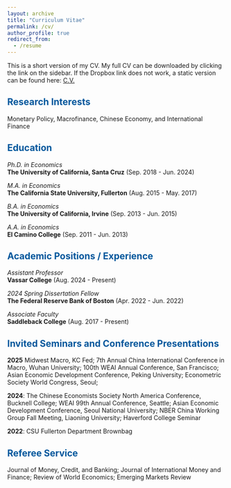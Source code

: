 ```yaml
---
layout: archive
title: "Curriculum Vitae"
permalink: /cv/
author_profile: true
redirect_from:
  - /resume
---
```


This is a short version of my CV. My full CV can be downloaded by clicking the link on the sidebar. If the Dropbox link does not work, a static version can be found here: [C.V.](/files/harrison_shiehCV.pdf)

## <span style="color: #00579C;">Research Interests</span>
Monetary Policy, Macrofinance, Chinese Economy, and International Finance
## <span style="color: #00579C;">Education</span>
*Ph.D. in Economics*
<br>
**The University of California, Santa Cruz** (Sep. 2018 - Jun. 2024)  

*M.A. in Economics*
<br>
**The California State University, Fullerton** (Aug. 2015 - May. 2017)  

*B.A. in Economics*
<br>
**The University of California, Irvine** (Sep. 2013 - Jun. 2015)  

*A.A. in Economics*
<br>
**El Camino College** (Sep. 2011 - Jun. 2013)  

## <span style="color: #00579C;">Academic Positions / Experience</span>
*Assistant Professor*
<br>
**Vassar College** (Aug. 2024 - Present)  

*2024 Spring Dissertation Fellow*
<br>
**The Federal Reserve Bank of Boston** (Apr. 2022 - Jun. 2022)  

*Associate Faculty*
<br>
**Saddleback College** (Aug. 2017 - Present) 

## <span style="color: #00579C;">Invited Seminars and Conference Presentations</span>

**2025** Midwest Macro, KC Fed; 7th Annual China International Conference in Macro, Wuhan University; 100th WEAI Annual Conference, San Francisco; Asian Economic Development Conference, Peking University; Econometric Society World Congress, Seoul; 

**2024**: The Chinese Economists Society North America Conference, Bucknell College; WEAI 99th Annual Conference, Seattle; Asian Economic Development Conference, Seoul National University; NBER China Working Group Fall Meeting, Liaoning University; Haverford College Seminar  

**2022**: CSU Fullerton Department Brownbag

## <span style="color: #00579C;">Referee Service</span>
Journal of Money, Credit, and Banking; Journal of International Money and Finance; Review of World Economics; Emerging Markets Review



